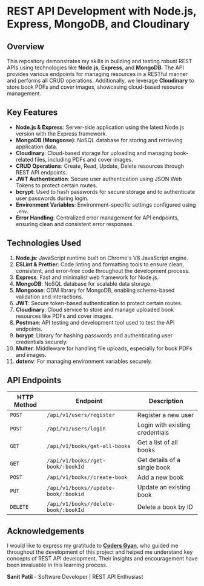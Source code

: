 # REST API Development with Node.js, Express, MongoDB, and Cloudinary

## Overview

This repository demonstrates my skills in building and testing robust REST APIs using technologies like **Node.js**, **Express**, and **MongoDB**. The API provides various endpoints for managing resources in a RESTful manner and performs all CRUD operations. Additionally, we leverage **Cloudinary** to store book PDFs and cover images, showcasing cloud-based resource management.

## Key Features

- **Node.js & Express**: Server-side application using the latest Node.js version with the Express framework.
- **MongoDB (Mongoose)**: NoSQL database for storing and retrieving application data.
- **Cloudinary**: Cloud-based storage for uploading and managing book-related files, including PDFs and cover images.
- **CRUD Operations**: Create, Read, Update, Delete resources through REST API endpoints.
- **JWT Authentication**: Secure user authentication using JSON Web Tokens to protect certain routes.
- **bcrypt**: Used to hash passwords for secure storage and to authenticate user passwords during login.
- **Environment Variables**: Environment-specific settings configured using `.env`.
- **Error Handling**: Centralized error management for API endpoints, ensuring clean and consistent error responses.

## Technologies Used

1. **Node.js**: JavaScript runtime built on Chrome's V8 JavaScript engine.
2. **ESLint & Prettier**: Code linting and formatting tools to ensure clean, consistent, and error-free code throughout the development process.
3. **Express**: Fast and minimalist web framework for Node.js.
4. **MongoDB**: NoSQL database for scalable data storage.
5. **Mongoose**: ODM library for MongoDB, enabling schema-based validation and interactions.
6. **JWT**: Secure token-based authentication to protect certain routes.
7. **Cloudinary**: Cloud service to store and manage uploaded book resources like PDFs and cover images.
8. **Postman**: API testing and development tool used to test the API endpoints.
9. **bcrypt**: Library for hashing passwords and authenticating user credentials securely.
10. **Multer**: Middleware for handling file uploads, especially for book PDFs and images.
11. **dotenv**: For managing environment variables securely.

## API Endpoints

| HTTP Method | Endpoint                             | Description                     |
| ----------- | ------------------------------------ | ------------------------------- |
| `POST`      | `/api/v1/users/register`             | Register a new user             |
| `POST`      | `/api/v1/users/login`                | Login with existing credentials |
| `GET`       | `/api/v1/books/get-all-books`        | Get a list of all books         |
| `GET`       | `/api/v1/books//get-book/:bookId`    | Get details of a single book    |
| `POST`      | `/api/v1/books//create-book`         | Add a new book                  |
| `PUT`       | `/api/v1/books//update-book/:bookid` | Update an existing book         |
| `DELETE`    | `/api/v1/books//delete-book/:bookId` | Delete a book by ID             |

## Acknowledgements

I would like to express my gratitude to **[Coders Gyan](www.youtube.com/@CodersGyan)**, who guided me throughout the development of this project and helped me understand key concepts of REST API development. Their insights and encouragement have been invaluable in this learning process.



**Sanit Patil** - Software Developer | REST API Enthusiast
